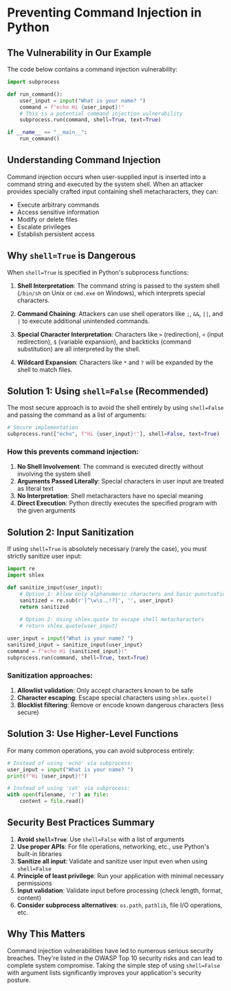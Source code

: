 # Preventing Command Injection in Python

## The Vulnerability in Our Example

The code below contains a command injection vulnerability:

```python
import subprocess

def run_command():
    user_input = input("What is your name? ")
    command = f"echo Hi {user_input}!"
    # This is a potential command injection vulnerability
    subprocess.run(command, shell=True, text=True)

if __name__ == "__main__":
    run_command()
```

## Understanding Command Injection

Command injection occurs when user-supplied input is inserted into a command string and executed by the system shell. When an attacker provides specially crafted input containing shell metacharacters, they can:

- Execute arbitrary commands
- Access sensitive information
- Modify or delete files
- Escalate privileges
- Establish persistent access

## Why `shell=True` is Dangerous

When `shell=True` is specified in Python's subprocess functions:

1. **Shell Interpretation**: The command string is passed to the system shell (`/bin/sh` on Unix or `cmd.exe` on Windows), which interprets special characters.

2. **Command Chaining**: Attackers can use shell operators like `;`, `&&`, `||`, and `|` to execute additional unintended commands.

3. **Special Character Interpretation**: Characters like `>` (redirection), `<` (input redirection), `$` (variable expansion), and backticks (command substitution) are all interpreted by the shell.

4. **Wildcard Expansion**: Characters like `*` and `?` will be expanded by the shell to match files.

## Solution 1: Using `shell=False` (Recommended)

The most secure approach is to avoid the shell entirely by using `shell=False` and passing the command as a list of arguments:

```python
# Secure implementation
subprocess.run(["echo", f"Hi {user_input}!"], shell=False, text=True)
```

### How this prevents command injection:

1. **No Shell Involvement**: The command is executed directly without involving the system shell
2. **Arguments Passed Literally**: Special characters in user input are treated as literal text
3. **No Interpretation**: Shell metacharacters have no special meaning
4. **Direct Execution**: Python directly executes the specified program with the given arguments

## Solution 2: Input Sanitization

If using `shell=True` is absolutely necessary (rarely the case), you must strictly sanitize user input:

```python
import re
import shlex

def sanitize_input(user_input):
    # Option 1: Allow only alphanumeric characters and basic punctuation
    sanitized = re.sub(r'[^\w\s.,!?]', '', user_input)
    return sanitized
    
    # Option 2: Using shlex.quote to escape shell metacharacters
    # return shlex.quote(user_input)

user_input = input("What is your name? ")
sanitized_input = sanitize_input(user_input)
command = f"echo Hi {sanitized_input}!"
subprocess.run(command, shell=True, text=True)
```

### Sanitization approaches:

1. **Allowlist validation**: Only accept characters known to be safe
2. **Character escaping**: Escape special characters using `shlex.quote()`
3. **Blocklist filtering**: Remove or encode known dangerous characters (less secure)

## Solution 3: Use Higher-Level Functions

For many common operations, you can avoid subprocess entirely:

```python
# Instead of using 'echo' via subprocess:
user_input = input("What is your name? ")
print(f"Hi {user_input}!")

# Instead of using 'cat' via subprocess:
with open(filename, 'r') as file:
    content = file.read()
```

## Security Best Practices Summary

1. **Avoid `shell=True`**: Use `shell=False` with a list of arguments
2. **Use proper APIs**: For file operations, networking, etc., use Python's built-in libraries
3. **Sanitize all input**: Validate and sanitize user input even when using `shell=False`
4. **Principle of least privilege**: Run your application with minimal necessary permissions
5. **Input validation**: Validate input before processing (check length, format, content)
6. **Consider subprocess alternatives**: `os.path`, `pathlib`, file I/O operations, etc.

## Why This Matters

Command injection vulnerabilities have led to numerous serious security breaches. They're listed in the OWASP Top 10 security risks and can lead to complete system compromise. Taking the simple step of using `shell=False` with argument lists significantly improves your application's security posture.